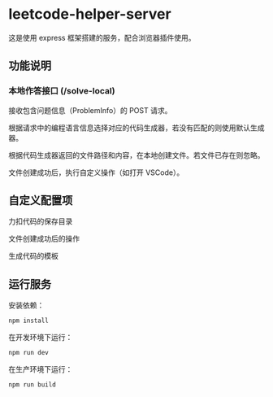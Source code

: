 # leetcode-helper-server

这是使用 express 框架搭建的服务，配合浏览器插件使用。

## 功能说明

### 本地作答接口 (/solve-local)

接收包含问题信息（ProblemInfo）的 POST 请求。

根据请求中的编程语言信息选择对应的代码生成器，若没有匹配的则使用默认生成器。

根据代码生成器返回的文件路径和内容，在本地创建文件。若文件已存在则忽略。

文件创建成功后，执行自定义操作（如打开 VSCode）。

## 自定义配置项

力扣代码的保存目录

文件创建成功后的操作

生成代码的模板

## 运行服务

安装依赖：
```bash
npm install
```

在开发环境下运行：
```bash
npm run dev
```

在生产环境下运行：
```bash
npm run build
```
